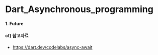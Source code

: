 # Dart_Asynchronous_programming



#### 1. Future





#### cf) 참고자료

- https://dart.dev/codelabs/async-await